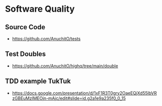# Software Quality

## Source Code
- https://github.com/AnuchitO/tests

## Test Doubles
- https://github.com/AnuchitO/highq/tree/main/double


## TDD example TukTuk
- https://docs.google.com/presentation/d/1xF1R3T0gry2OaeEQjXd55lbVRzGBEuMzIMEOjn-mAjc/edit#slide=id.g2a1e9a235f0_0_15
